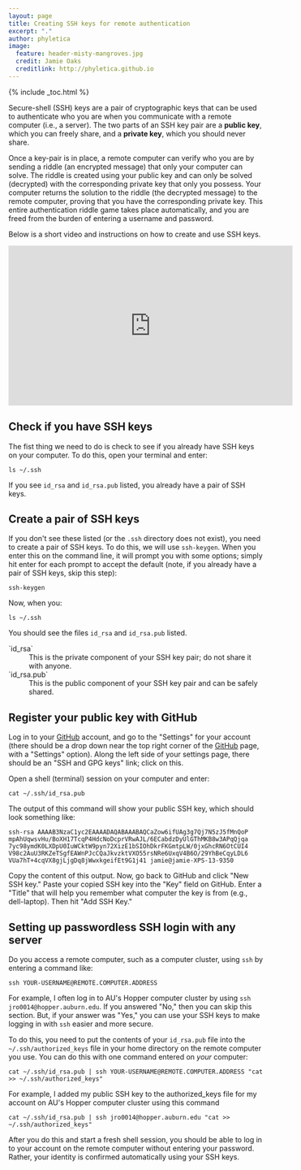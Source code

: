 ```yaml
---
layout: page
title: Creating SSH keys for remote authentication
excerpt: "."
author: phyletica
image:
  feature: header-misty-mangroves.jpg
  credit: Jamie Oaks
  creditlink: http://phyletica.github.io
---
```


{% include _toc.html %}


Secure-shell (SSH) keys are a pair of cryptographic keys that can be used to
authenticate who you are when you communicate with a remote computer (i.e., a
server).
The two parts of an SSH key pair are a **public key**, which you can freely share,
and a **private key**, which you should never share.

Once a key-pair is in place, a remote computer can verify who you are by
sending a riddle (an encrypted message) that only your computer can solve.
The riddle is created using your public key and can only be solved (decrypted)
with the corresponding private key that only you possess.
Your computer returns the solution to the riddle (the decrypted message) to the
remote computer, proving that you have the corresponding private key.
This entire authentication riddle game takes place automatically, and you are
freed from the burden of entering a username and password.

Below is a short video and instructions on how to create and use
SSH keys.

<iframe width="560" height="315" src="https://www.youtube.com/embed/M9rc286eJII" frameborder="0" allow="accelerometer; autoplay; clipboard-write; encrypted-media; gyroscope; picture-in-picture" allowfullscreen></iframe>

## Check if you have SSH keys

The fist thing we need to do is check to see if you already have
SSH keys on your computer.
To do this,
open your terminal and enter:

    ls ~/.ssh

If you see `id_rsa` and `id_rsa.pub` listed, you already have a pair of SSH
keys.

## Create a pair of SSH keys

If you don't see these listed (or the `.ssh` directory does not exist),
you need to create a pair of SSH keys.
To do this, we will use `ssh-keygen`.
When you enter this on the command line, it will prompt you with some options;
simply hit enter for each prompt to accept the default (note, if you already
have a pair of SSH keys, skip this step):

    ssh-keygen
    
Now, when you:

    ls ~/.ssh

You should see the files `id_rsa` and `id_rsa.pub` listed.

<dl>
<dt>`id_rsa`</dt>
    <dd>This is the private component of your SSH key pair; do not share it
    with anyone.</dd>
<dt>`id_rsa.pub`</dt>
    <dd>This is the public component of your SSH key pair and can be safely
    shared.</dd>
</dl>

## Register your public key with GitHub

Log in to your [GitHub](https://github.com/) account, and go to the "Settings"
for your account
(there should be a drop down near the top right corner of the
[GitHub](https://github.com/) page, with a "Settings" option).
Along the left side of your settings page, there should be an "SSH and GPG
keys" link; click on this.

Open a shell (terminal) session on your computer and enter:

    cat ~/.ssh/id_rsa.pub

The output of this command will show your public SSH key, which should look
something like:

    ssh-rsa AAAAB3NzaC1yc2EAAAADAQABAAABAQCaZow6ifUAg3g7Qj7N5zJ5fMnQoP
    mpAhUqwsvHu/BoXH17TcqP4HdcNoDcprVRwAJL/6ECabdzDyUlGThMKB8w3APqQjqa
    7yc98ymdK0LXDpU0IuWCktW9pyn72XizE1bSIOhDkrFKGmtpLW/0jxGhcRN6OtCUI4
    V98c2AuU3RKZeTSgfEAWnPJcCQaJkvzktVXO55rsNRe6UxqV4B6O/29YhBeCqyLDL6
    VUa7hT+4cqVX8gjLjgDq8jWwxkgeifEt9G1j41 jamie@jamie-XPS-13-9350

Copy the content of this output.
Now, go back to GitHub and click "New SSH key."
Paste your copied SSH key into the "Key" field on GitHub.
Enter a "Title" that will help you remember what computer the key is from
(e.g., dell-laptop).
Then hit "Add SSH Key."


## Setting up passwordless SSH login with any server

Do you access a remote computer, such as a computer cluster, using `ssh`
by entering a command like:

    ssh YOUR-USERNAME@REMOTE.COMPUTER.ADDRESS

For example, I often log in to AU's Hopper computer cluster by using
`ssh jro0014@hopper.auburn.edu`.
If you answered "No," then you can skip this section. But, if your
answer was "Yes," you can use your SSH keys to make logging in with `ssh`
easier and more secure.

To do this, you need to put the contents of your `id_rsa.pub` file into the
`~/.ssh/authorized_keys` file in your home directory on the remote computer you
use.
You can do this with one command entered on *your* computer:

    cat ~/.ssh/id_rsa.pub | ssh YOUR-USERNAME@REMOTE.COMPUTER.ADDRESS "cat >> ~/.ssh/authorized_keys"

For example, I added my public SSH key to the authorized_keys file for my
account on AU's Hopper computer cluster using this command

    cat ~/.ssh/id_rsa.pub | ssh jro0014@hopper.auburn.edu "cat >> ~/.ssh/authorized_keys"

After you do this and start a fresh shell session, you should be able to log in
to your account on the remote computer without entering your password.
Rather, your identity is confirmed automatically using your SSH keys.
